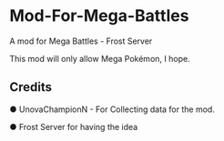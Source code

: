 Mod-For-Mega-Battles
====================

A mod for Mega Battles - Frost Server 

This mod will only allow Mega Pokémon, I hope.

Credits
-----------------------------
● UnovaChampionN - For Collecting data for the mod.


● Frost Server for having the idea

